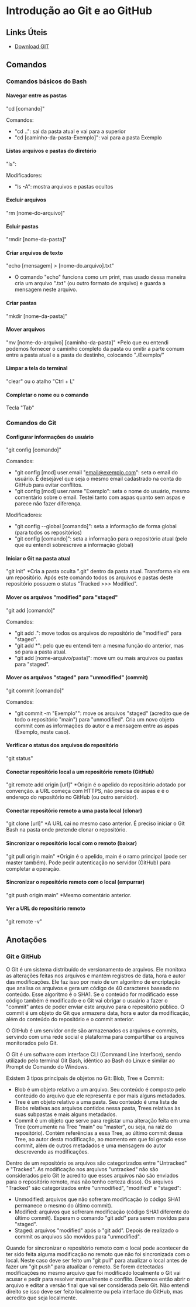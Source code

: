 
# Introdução ao Git e ao GitHub

## Links Úteis
 - [Download GIT](https://git-scm.com/downloads)

## Comandos
### Comandos básicos do Bash
#### Navegar entre as pastas
"cd [comando]"

Comandos:
 - "cd ..": sai da pasta atual e vai para a superior
 - "cd [caminho-da-pasta-Exemplo]": vai para a pasta Exemplo

#### Listas arquivos e pastas do diretório
"ls":

Modificadores:
 - "ls -A": mostra arquivos e pastas ocultos

#### Excluir arquivos
"rm [nome-do-arquivo]"

#### Ecluir pastas
"rmdir [nome-da-pasta]"

#### Criar arquivos de texto
"echo [mensagem] > [nome-do.arquivo].txt"
* O comando "echo" funciona como um print, mas usado dessa maneira cria um arquivo ".txt" (ou outro formato de arquivo) e guarda a mensagem neste arquivo.

#### Criar pastas
"mkdir [nome-da-pasta]"

#### Mover arquivos
"mv [nome-do-arquivo] [caminho-da-pasta]"
*Pelo que eu entendi podemos fornecer o caminho completo da pasta ou omitir a parte comum entre a pasta atual e a pasta de destinho, colocando "./Exemplo/"

#### Limpar a tela do terminal
"clear" ou o atalho "Ctrl + L"

#### Completar o nome ou o comando
Tecla "Tab"

### Comandos do Git
#### Configurar informações do usuário
"git config [comando]"

Comandos:
 - "git config [mod] user.email "email@exemplo.com": seta o email do usuário. É desejável que seja o mesmo email cadastrado na conta do GitHub para evitar conflitos.
 - "git config [mod] user.name "Exemplo": seta o nome do usuário, mesmo comentário sobre o email. Testei tanto com aspas quanto sem aspas e parece não fazer diferença.

Modificadores:
 - "git config --global [comando]": seta a informação de forma global (para todos os repositórios)
 - "git config [comando]": seta a informação para o repositório atual (pelo que eu entendi sobrescreve a informação global)

#### Iniciar o Git na pasta atual
"git init"
*Cria a pasta oculta ".git" dentro da pasta atual. Transforma ela em um repositório. Após este comando todos os arquivos e pastas deste repositório possuem o status "Tracked >>> Modified".

#### Mover os arquivos "modified" para "staged"
"git add [comando]"

Comandos:
 - "git add .": move todos os arquivos do repositório de "modified" para "staged".
 - "git add *": pelo que eu entendi tem a mesma função do anterior, mas só para a pasta atual.
 - "git add [nome-arquivo/pasta]": move um ou mais arquivos ou pastas para "staged".

#### Mover os arquivos "staged" para "unmodified" (commit)
"git commit [comando]"

Comandos:
 - "git commit -m "Exemplo"": move os arquivos "staged" (acredito que de todo o repositório "main") para "unmodified". Cria um novo objeto commit com as informações do autor e a mensagem entre as aspas (Exemplo, neste caso).

#### Verificar o status dos arquivos do repositório
"git status"

#### Conectar repositório local a um repositório remoto (GitHub)
"git remote add origin [url]"
*Origin é o apelido do repositório adotado por convenção. a URL começa com HTTPS, não precisa de aspas e é o endereço do repositório no GitHub (ou outro servidor).

#### Conectar repositório remoto a uma pasta local (clonar)
"git clone [url]"
*A URL cai no mesmo caso anterior. É preciso iniciar o Git Bash na pasta onde pretende clonar o repositório.

#### Sincronizar o repositório local com o remoto (baixar)
"git pull origin main"
*Origin é o apelido, main é o ramo principal (pode ser master também). Pode pedir autenticação no servidor (GitHub) para completar a operação.

#### Sincronizar o repositório remoto com o local (empurrar)
"git push origin main"
*Mesmo comentário anterior.

#### Ver a URL do repositório remoto
"git remote -v"

## Anotações
### Git e GitHub

O Git é um sistema distribuído de versionamento de arquivos. Ele monitora as alterações feitas nos arquivos e mantém registros de data, hora e autor das modificações. Ele faz isso por meio de um algoritmo de encriptação que analisa os arquivos e gera um código de 40 caracteres baseado no conteúdo. Esse algoritmo é o SHA1. Se o conteúdo for modificado esse código também é modificado e o Git vai obrigar o usuário a fazer o "commit" antes de poder enviar este arquivo para o repositório público. O commit é um objeto do Git que armazena data, hora e autor da modificação, além do conteúdo do repositório e o commit anterior.

O GitHub é um servidor onde são armazenados os arquivos e commits, servindo com uma rede social e plataforma para compartilhar os arquivos monitorados pelo Git.

O Git é um software com interface CLI (Command Line Interface), sendo utilizado pelo terminal Git Bash, idêntico ao Bash do Linux e similar ao Prompt de Comando do Windows.

Existem 3 tipos principais de objetos no Git: Blob, Tree e Commit:
 - Blob é um objeto relativo a um arquivo. Seu conteúdo é composto pelo conteúdo do arquivo que ele representa e por mais alguns metadados.
 - Tree é um objeto relativo a uma pasta. Seu conteúdo é uma lista de Blobs relativas aos arquivos contidos nessa pasta, Trees relativas às suas subpastas e mais alguns metadados.
 - Commit é um objeto que serve para registar uma alteração feita em uma Tree (comumente na Tree "main" ou "master", ou seja, na raiz do repositório). Contém referências a essa Tree, ao último commit dessa Tree, ao autor desta modificação, ao momento em que foi gerado esse commit, além de outros metadados e uma mensagem do autor descrevendo as modificações.

Dentro de um repositório os arquivos são categorizados entre "Untracked" e "Tracked". As modificação nos arquivos "untracked" não são considerados pelo Git (e acredito que esses arquivos não são enviados para o repositório remoto, mas não tenho certeza disso). Os arquivos "Tracked" são categorizados entre "unmodified", "modified" e "staged":
 - Unmodified: arquivos que não sofreram modificação (o código SHA1 permanece o mesmo do último commit).
 - Modified: arquivos que sofreram modificação (código SHA1 diferente do último commit). Esperam o comando "git add" para serem movidos para "staged".
 - Staged: arquivos "modified" após o "git add". Depois de realizado o commit os arquivos são movidos para "unmodified".

Quando for sincronizar o repositório remoto com o local pode acontecer de ter sido feita alguma modificação no remoto que não foi sincronizada com o local. Neste caso deve ser feito um "git pull" para atualizar o local antes de fazer um "git push" para atualizar o remoto. Se forem detectadas modificações no mesmo arquivo que foi modificado localmente o Git vai acusar e pedir para resolver manualmente o conflito. Devemos então abrir o arquivo e editar a versão final que vai ser considerada pelo Git. Não entendi direito se isso deve ser feito localmente ou pela interface do GitHub, mas acredito que seja localmente.
